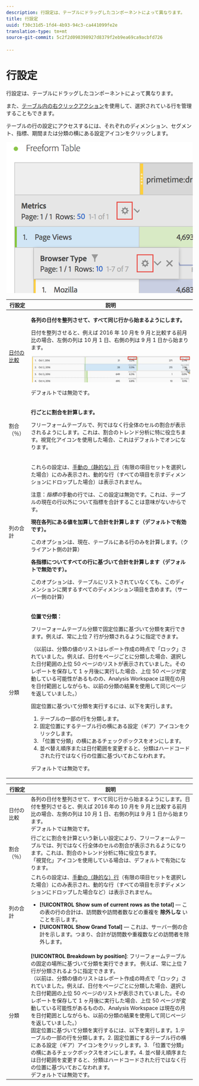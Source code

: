 ```yaml
---
description: 行設定は、テーブルにドラッグしたコンポーネントによって異なります。
title: 行設定
uuid: f30c31d5-1fd4-4b93-94c3-ca441099fe2e
translation-type: tm+mt
source-git-commit: 5c2f2d098398927d8379f2eb9ea69ca9acbfd726

---
```



# 行設定

行設定は、テーブルにドラッグしたコンポーネントによって異なります。

また、[テーブル内の右クリックアクション](/help/analyze/analysis-workspace/visualizations/freeform-table.md)を使用して、選択されている行を管理することもできます。

テーブルの行の設定にアクセスするには、それぞれのディメンション、セグメント、指標、期間または分類の横にある設定アイコンをクリックします。

![](assets/row-settings.png)

<table id="table_7ACE6413DB1F40349ED2860020F92E55"> 
 <thead> 
  <tr> 
   <th colname="col1" class="entry"> 行設定 </th> 
   <th colname="col2" class="entry"> 説明 </th> 
  </tr>
 </thead>
 <tbody> 
  <tr> 
   <td colname="col1"> <p><a href="/help/analyze/analysis-workspace/components/calendar-date-ranges/time-comparison.md"  > 日付の比較</a> </p> </td> 
   <td colname="col2"> <p><b>各列の日付を整列させて、すべて同じ行から始まるようにします。</b> </p> <p>日付を整列させると、例えば 2016 年 10 月を 9 月と比較する前月比の場合、左側の列は 10 月 1 日、右側の列は 9 月 1 日から始まります。 </p> <p><img placement="break"  src="assets/add-time-period-column3.png" width="500px" id="image_99398B13FEDA4715B8B818DF6093CA37" /> </p> <p>デフォルトでは無効です。 </p> </td> 
  </tr> 
  <tr> 
   <td colname="col1"> <p>割合（％） </p> </td> 
   <td colname="col2"> <p><b>行ごとに割合を計算します。</b> </p> <p>フリーフォームテーブルで、列ではなく行全体のセルの割合が表示されるようにします。これは、割合のトレンド分析に特に役立ちます。<span class="uicontrol">視覚化</span>アイコンを使用した場合、これはデフォルトでオンになります。 </p> </td> 
  </tr> 
  <tr> 
   <td colname="col1"> <p>列の合計 </p> </td> 
   <td colname="col2"> <p>これらの設定は、<a href="/help/analyze/analysis-workspace/build-workspace-project/column-row-settings/manual-vs-dynamic-rows.md"  >手動の（静的な）行</a>（有限の項目セットを選択した場合）にのみ表示され、動的な行（すべての項目を示すディメンションにドロップした場合）は表示されません。 <p>注意：<i>指標の</i>手動の行では、この設定は無効です。これは、テーブルの現在の行以外について指標を合計することは意味がないからです。 </p> </p> <p><b>現在各列にある値を加算して合計を計算します（デフォルトで有効です）。</b> </p> <p>このオプションは、現在、テーブルにある行のみを計算します。（クライアント側の計算） </p> <p><b>各指標についてすべての行に基づいて合計を計算します（デフォルトで無効です）。</b> </p> <p>このオプションは、テーブルにリストされていなくても、このディメンションに関するすべてのディメンション項目を含めます。（サーバー側の計算） </p> </td> 
  </tr> 
  <tr> 
   <td colname="col1"> <p>分類 </p> </td> 
   <td colname="col2"> <p><b>位置で分類：</b> </p> <p>フリーフォームテーブル分類で固定位置に基づいて分類を実行できます。例えば、常に上位 7 行が分類されるように指定できます。 </p> <p>（以前は、分類の値のリストはレポート作成の時点で「ロック」されていました。例えば、<span class="term">日付</span>を<span class="term">ページ</span>ごとに分類した場合、選択した日付範囲の上位 50 ページのリストが表示されていました。そのレポートを保存して 1 ヶ月後に実行した場合、上位 50 ページが変動している可能性があるものの、Analysis Workspace は現在の月を日付範囲としながらも、以前の分類の結果を使用して同じページを返していました。） </p> <p>固定位置に基づいて分類を実行するには、以下を実行します。 </p> 
    <ol id="ol_A396A11566AA4F52BC3ABBC373CEF477"> 
     <li id="li_BDAB1E9A48D44944A4F7C31F1182B923">テーブルの一部の行を分類します。 </li> 
     <li id="li_C5610437D3714CCEB9F3C771864B4336">固定位置にするテーブル行の横にある設定（ギア）アイコンをクリックします。 </li> 
     <li id="li_675E429DC3B94201978166F9408D30B1">「<span class="uicontrol">位置で分類</span>」の横にあるチェックボックスをオンにします。 </li> 
     <li id="li_E8A417D0D6D1438CAE825843BA0A7060">並べ替え順序または日付範囲を変更すると、分類はハードコードされた行ではなく行の位置に基づいておこなわれます。 </li> 
    </ol> <p>デフォルトでは無効です。 </p> </td> 
  </tr> 
 </tbody> 
</table>

| 行設定 | 説明 |
|--- |--- |
| 日付の比較 | 各列の日付を整列させて、すべて同じ行から始まるようにします。日付を整列させると、例えば 2016 年の 10 月を 9 月と比較する前月比の場合、左側の列は 10 月 1 日、右側の列は 9 月 1 日から始まります。<br>デフォルトでは無効です。 |
| 割合（％） | 行ごとに割合を計算という新しい設定により、フリーフォームテーブルでは、列ではなく行全体のセルの割合が表示されるようになります。これは、割合のトレンド分析に特に役立ちます。<br>「視覚化」アイコンを使用している場合は、デフォルトで有効になります。 |
| 列の合計 | これらの設定は、[手動の（静的な）行](https://docs.adobe.com/content/help/ja-JP/analytics/analyze/analysis-workspace/build-workspace-project/column-row-settings/manual-vs-dynamic-rows.html)（有限の項目セットを選択した場合）にのみ表示され、動的な行（すべての項目を示すディメンションにドロップした場合など）は表示されません。<ul><li>**[!UICONTROL Show sum of current rows as the total]**  — この表の行の合計は、訪問数や訪問者数などの重複を **除外しな** いことを示します。</li><li>**[!UICONTROL Show Grand Total]**  — これは、サーバー側の合計を示します。つまり、合計が訪問数や重複数などの訪問者を除外します。</li></ul> |
| 分類 | **[!UICONTROL Breakdown by position]**: フリーフォームテーブルの固定の場所に基づいて分類を実行できます。 例えば、常に上位 7 行が分類されるように指定できます。<br>（以前は、分類の値のリストはレポート作成の時点で「ロック」されていました。例えば、日付をページごとに分類した場合、選択した日付範囲の上位 50 ページのリストが表示されていました。そのレポートを保存して 1 ヶ月後に実行した場合、上位 50 ページが変動している可能性があるものの、Analysis Workspace は現在の月を日付範囲としながらも、以前の分類の結果を使用して同じページを返していました。）<br>固定位置に基づいて分類を実行するには、以下を実行します。1.テーブルの一部の行を分類します。2. 固定位置にするテーブル行の横にある設定（ギア）アイコンをクリックします。3. 「位置で分類」の横にあるチェックボックスをオンにします。4. 並べ替え順序または日付範囲を変更すると、分類はハードコードされた行ではなく行の位置に基づいておこなわれます。<br>デフォルトでは無効です。 |